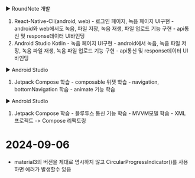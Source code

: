 ▶ RoundNote 개발
  1. React-Native-Cli(android, web)
    - 로그인 페이지, 녹음 페이지 UI구현
    - android와 web에서도 녹음, 파일 저장, 녹음 재생, 파일 업로드 기능 구현
    - api통신 및 response데이터 UI바인딩
  2. Android Studio Kotlin
    - 녹음 페이지 UI구현
    - android에서 녹음, 녹음 파일 저장, 녹음 파일 재생, 녹음 파일 업로드 기능 구현
    - api통신 및 response데이터 UI바인딩

▶ Android Studio
  1. Jetpack Compose 학습
    - composable 위젯 학습
    - navigation, bottomNavigation 학습
    - animate 기능 학습


▶ Android Studio
  1. Jetpack Compose 학습
    - 블루투스 통신 기능 학습
    - MVVM모델 학습
    - XML 프로젝트 -> Compose 리팩토링



# 2024-09-06
 - material3의 버전을 제대로 명시하지 않고 CircularProgressIndicator()를 사용하면 에러가 발생할수 있음